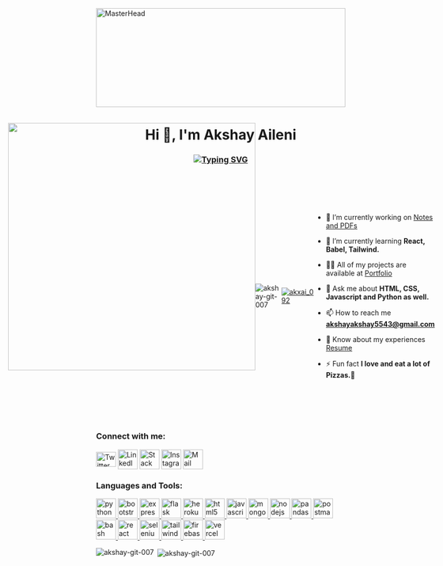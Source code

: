 <img src="https://t3.ftcdn.net/jpg/06/01/36/80/240_F_601368083_t4gevnCCQ5oRlXxyNvnJ68SvBZT1HrsL.jpg" style="width: 100%; height: 200px; object-fit: scale-down;" alt="MasterHead">

<h1 align="center">Hi 👋, I'm Akshay Aileni</h1>
<h3 align="center"><a href="https://git.io/typing-svg"><img src="https://readme-typing-svg.demolab.com?font=Fira+Code&pause=1000&width=435&lines=A+Full+Stack+Web+Developer;A+Sneakerhead+as+well+%3A)" alt="Typing SVG" /></a></h3>
<div style="display:flex; justify-content:center; align-items:center;"><img style='width: 500px; position: relative;bottom: 100px;' align="right" src="https://i.imgur.com/VXRRa07.png"></img>

<p align="left"> <img src="https://komarev.com/ghpvc/?username=Akxai&label=Profile%20views&color=0e75b6&style=flat" alt="akshay-git-007" /> </p>

<p align="left"> <a href="https://twitter.com/akxai_092" target="blank"><img src="https://img.shields.io/twitter/follow/akxai_092?logo=twitter&style=for-the-badge" alt="akxai_092" /></a> </p>

- 🔭 I’m currently working on [Notes and PDFs](ece092.onrender.com)

- 🌱 I’m currently learning **React, Babel, Tailwind.**

- 👨‍💻 All of my projects are available at [Portfolio](https://akxai.vercel.app)

- 💬 Ask me about **HTML, CSS, Javascript and Python as well.**

- 📫 How to reach me **akshayakshay5543@gmail.com**

- 📄 Know about my experiences [Resume](https://github.com/Akxai/Akxai/blob/main/Akshay%20aileni.pdf)

- ⚡ Fun fact **I love and eat a lot of Pizzas.🍕**

</div>


<h3 align="left">Connect with me:</h3>
<p align="left">
  <a href="https://twitter.com/akxai_092" target="_blank"><img align="center" src="https://www.vectorlogo.zone/logos/twitter/twitter-official.svg" alt="Twitter" height="30" width="40" /></a>
  <a href="https://www.linkedin.com/in/akshay-aileni-75b10a212/" target="_blank"><img align="center" src="https://www.vectorlogo.zone/logos/linkedin/linkedin-icon.svg" alt="LinkedIn" height="40" width="40" /></a>
  <a href="https://stackoverflow.com/users/19622281/akshay-aileni" target="_blank"><img align="center" src="https://www.vectorlogo.zone/logos/stackoverflow/stackoverflow-icon.svg" alt="Stack Overflow" height="40" width="40" /></a>
  <a href="https://www.instagram.com/akxai_092/" target="_blank"><img align="center" src="https://www.vectorlogo.zone/logos/instagram/instagram-icon.svg" alt="Instagram" height="40" width="40" /></a>
    <a href="mailto:akshayaileni@gmail.com" target="_blank"><img align="center" src="https://www.vectorlogo.zone/logos/gmail/gmail-icon.svg" alt="Mail" height="40" width="40" /></a>
</p>

<h3 align="left">Languages and Tools:</h3>
<p align="left"> 
  
<a href="https://www.python.org" target="_blank" rel="noreferrer">
  <img src="https://www.vectorlogo.zone/logos/python/python-icon.svg" alt="python" width="40" height="40"/>
</a>

<a href="https://getbootstrap.com" target="_blank" rel="noreferrer">
  <img src="https://upload.vectorlogo.zone/logos/getbootstrap/images/987f8f6c-263a-47b1-a85d-853cfca215d9.svg" alt="bootstrap" width="40" height="40"/>
</a>
<a href="https://expressjs.com" target="_blank" rel="noreferrer">
  <img src="https://www.vectorlogo.zone/logos/expressjs/expressjs-icon.svg" alt="express" width="40" height="40"/>
</a>
<a href="https://flask.palletsprojects.com/" target="_blank" rel="noreferrer">
  <img src="https://www.vectorlogo.zone/logos/pocoo_flask/pocoo_flask-icon.svg" alt="flask" width="40" height="40"/>
</a>
<a href="https://heroku.com" target="_blank" rel="noreferrer">
  <img src="https://www.vectorlogo.zone/logos/heroku/heroku-icon.svg" alt="heroku" width="40" height="40"/>
</a>
<a href="https://www.w3.org/html/" target="_blank" rel="noreferrer">
  <img src="https://www.vectorlogo.zone/logos/w3_html5/w3_html5-icon.svg" alt="html5" width="40" height="40"/>
</a>
<a href="https://developer.mozilla.org/en-US/docs/Web/JavaScript" target="_blank" rel="noreferrer">
  <img src="https://upload.vectorlogo.zone/logos/javascript/images/239ec8a4-163e-4792-83b6-3f6d96911757.svg" alt="javascript" width="40" height="40"/>
</a>
<a href="https://www.mongodb.com/" target="_blank" rel="noreferrer">
  <img src="https://www.vectorlogo.zone/logos/mongodb/mongodb-icon.svg" alt="mongodb" width="40" height="40"/>
</a>
<a href="https://nodejs.org" target="_blank" rel="noreferrer">
  <img src="https://www.vectorlogo.zone/logos/nodejs/nodejs-icon.svg" alt="nodejs" width="40" height="40"/>
</a>
<a href="https://pandas.pydata.org/" target="_blank" rel="noreferrer">
  <img src="https://www.vectorlogo.zone/logos/usepanda/usepanda-icon.svg" alt="pandas" width="40" height="40"/>
</a>
<a href="https://postman.com" target="_blank" rel="noreferrer">
  <img src="https://www.vectorlogo.zone/logos/getpostman/getpostman-icon.svg" alt="postman" width="40" height="40"/>
</a>
  <a href="https://www.gnu.org/software/bash/" target="_blank" rel="noreferrer">
  <img src="https://www.vectorlogo.zone/logos/gnu_bash/gnu_bash-icon.svg" alt="bash" width="40" height="40"/>
</a>

<a href="https://reactjs.org/" target="_blank" rel="noreferrer">
  <img src="https://www.vectorlogo.zone/logos/reactjs/reactjs-icon.svg" alt="react" width="40" height="40"/>
</a>
<a href="https://www.selenium.dev" target="_blank" rel="noreferrer">
  <img src="https://iconape.com/wp-content/files/yd/371438/svg/371438.svg" alt="selenium" width="40" height="40"/>
</a>
<a href="https://tailwindcss.com" target="_blank" rel="noreferrer">
  <img src="https://www.vectorlogo.zone/logos/tailwindcss/tailwindcss-icon.svg" alt="tailwindcss" width="40" height="40"/>
</a>
<a href="https://firebase.google.com/" target="_blank" rel="noreferrer">
  <img src="https://www.vectorlogo.zone/logos/firebase/firebase-icon.svg" alt="firebase" width="40" height="40"/>
</a>
<a href="https://vercel.com" target="_blank" rel="noreferrer">
  <img src="https://upload.vectorlogo.zone/logos/vercel/images/eeca2762-8714-4b58-b625-368a855d149e.svg" alt="vercel" width="40" height="40"/>
</a>
  



</p>

<p><img align="left" src="https://github-readme-stats.vercel.app/api/top-langs?username=Akxai&show_icons=true&locale=en&layout=compact" alt="akshay-git-007" /></p>

<p>&nbsp;<img align="center" src="https://github-readme-stats.vercel.app/api?username=Akxai&show_icons=true&locale=en" alt="akshay-git-007" /></p>

